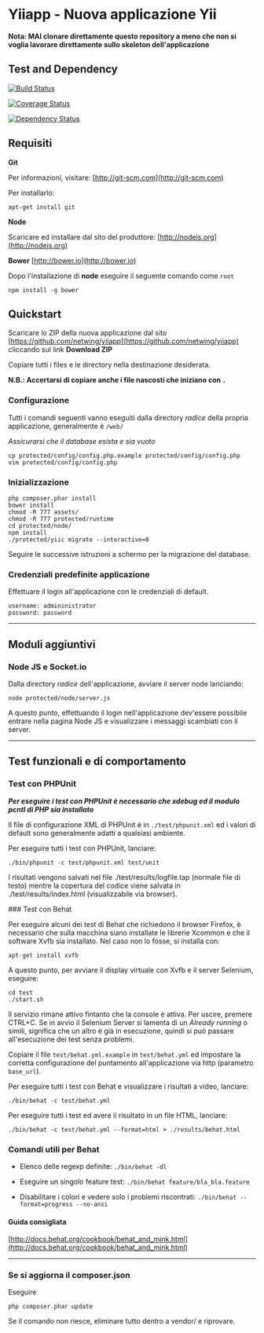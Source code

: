 # Yiiapp - Nuova applicazione Yii

**Nota: MAI clonare direttamente questo repository a meno che non si voglia lavorare direttamente sullo skeleton dell'applicazione**

## Test and Dependency

[![Build Status](https://travis-ci.org/netwing/yiiapp.png?branch=master)](https://travis-ci.org/netwing/yiiapp)

[![Coverage Status](https://coveralls.io/repos/netwing/yiiapp/badge.png?branch=master)](https://coveralls.io/r/netwing/yiiapp?branch=master)

[![Dependency Status](https://www.versioneye.com/user/projects/524a84fe632bac6d87004e77/badge.png)](https://www.versioneye.com/user/projects/524a84fe632bac6d87004e77)


## Requisiti

**Git** 

Per informazioni, visitare: [http://git-scm.com](http://git-scm.com)

Per installarlo:

    apt-get install git

**Node**

Scaricare ed installare dal sito del produttore: [http://nodejs.org](http://nodejs.org)

**Bower** [http://bower.io](http://bower.io)

Dopo l'installazione di **node** eseguire il seguente comando come `root`

    npm install -g bower

## Quickstart

Scaricare lo ZIP della nuova applicazione dal sito [https://github.com/netwing/yiiapp](https://github.com/netwing/yiiapp) cliccando sul link **Download ZIP**

Copiare tutti i files e le directory nella destinazione desiderata.

**N.B.: Accertarsi di copiare anche i file nascosti che iniziano con `.`**



### Configurazione

Tutti i comandi seguenti vanno eseguiti dalla directory *radice* della propria applicazione, generalmente è `/web/`

*Assicurarsi che il database esista e sia vuoto*

    cp protected/config/config.php.example protected/config/config.php
    vim protected/config/config.php

### Inizializzazione

    php composer.phar install
    bower install
    chmod -R 777 assets/
    chmod -R 777 protected/runtime
    cd protected/node/
    npm install
    ./protected/yiic migrate --interactive=0

Seguire le successive istruzioni a schermo per la migrazione del database.

### Credenziali predefinite applicazione

Effettuare il login all'applicazione con le credenziali di default.

    username: admininistrator
    password: password

---

## Moduli aggiuntivi

### Node JS e Socket.io

Dalla directory *radice* dell'applicazione, avviare il server node lanciando:

    node protected/node/server.js

A questo punto, effettuando il login nell'applicazione dev'essere possibile entrare nella pagina Node JS e visualizzare i messaggi scambiati con il server.

---

## Test funzionali e di comportamento


### Test con PHPUnit

***Per eseguire i test con PHPUnit è necessario che xdebug ed il modulo pcntl di PHP sia installato***

Il file di configurazione XML di PHPUnit è in `./test/phpunit.xml` ed i valori di default sono generalmente adatti a qualsiasi ambiente.

Per eseguire tutti i test con PHPUnit, lanciare:

    ./bin/phpunit -c test/phpunit.xml test/unit

I risultati vengono salvati nel file ./test/results/logfile.tap (normale file di testo) mentre la copertura del codice viene salvata in ./test/results/index.html (visualizzabile via browser).

### Test con Behat

Per eseguire alcuni dei test di Behat che richiedono il browser Firefox, è necessario che sulla macchina siano installate le librerie Xcommon e che il software Xvfb sia installato. Nel caso non lo fosse, si installa con:

    apt-get install xvfb

A questo punto, per avviare il display virtuale con Xvfb e il server Selenium, eseguire:

    cd test
    ./start.sh

Il servizio rimane attivo fintanto che la console è attiva. Per uscire, premere CTRL+C.
Se in avvio il Selenium Server si lamenta di un _Already running_ o simili, significa che un altro è già in esecuzione, quindi si può passare all'esecuzione dei test senza problemi.

Copiare il file `test/behat.yml.example` in `test/behat.yml` ed impostare la corretta configurazione del puntamento all'applicazione via http (parametro `base_url`).

Per eseguire tutti i test con Behat e visualizzare i risultati a video, lanciare:

    ./bin/behat -c test/behat.yml

Per eseguire tutti i test ed avere il risultato in un file HTML, lanciare:

    ./bin/behat -c test/behat.yml --format=html > ./results/behat.html

### Comandi utili per Behat

* Elenco delle regexp definite: `./bin/behat -dl`

* Eseguire un singolo feature test: `./bin/behat feature/bla_bla.feature`
    
* Disabilitare i colori e vedere solo i problemi riscontrati: `./bin/behat --format=progress --no-ansi`
    
#### Guida consigliata

[http://docs.behat.org/cookbook/behat_and_mink.html](http://docs.behat.org/cookbook/behat_and_mink.html)


---

### Se si aggiorna il composer.json

Eseguire 

    php composer.phar update

Se il comando non riesce, eliminare tutto dentro a vendor/ e riprovare.
